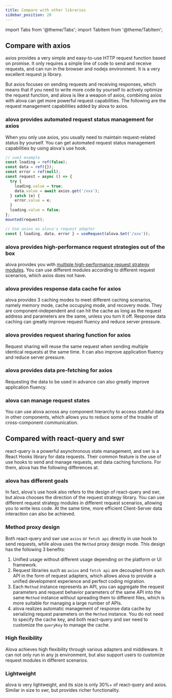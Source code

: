 ```yaml
---
title: Compare with other libraries
sidebar_position: 20
---
```


import Tabs from '@theme/Tabs';
import TabItem from '@theme/TabItem';

## Compare with axios

axios provides a very simple and easy-to-use HTTP request function based on promise. It only requires a simple line of code to send and receive requests, and can run in the browser and nodejs environment. It is a very excellent request js library.

But axios focuses on sending requests and receiving responses, which means that if you need to write more code by yourself to actively optimize the request function, and alova is like a weapon of axios, combining axios with alova can get more powerful request capabilities. The following are the request management capabilities added by alova to axios.

### alova provides automated request status management for axios

When you only use axios, you usually need to maintain request-related status by yourself. You can get automated request status management capabilities by using alova's use hook.

<Tabs>
<TabItem value="1" label="axios only">

```javascript
// vue3 example
const loading = ref(false);
const data = ref({});
const error = ref(null);
const request = async () => {
  try {
    loading.value = true;
    data.value = await axios.get('/xxx');
  } catch (e) {
    error.value = e;
  }
  loading.value = false;
};
mounted(request);
```

</TabItem>
<TabItem value="2" label="axios+alova">

```javascript
// Use axios as alova's request adapter
const { loading, data, error } = useRequest(alova.Get('/xxx'));
```

</TabItem>
</Tabs>

### alova provides high-performance request strategies out of the box

alova provides you with [multiple high-performance request strategy modules](/category/strategy). You can use different modules according to different request scenarios, which axios does not have.

### alova provides response data cache for axios

alova provides 3 caching modes to meet different caching scenarios, namely memory mode, cache occupying mode, and recovery mode. They are component-independent and can hit the cache as long as the request address and parameters are the same, unless you turn it off. Response data caching can greatly improve request fluency and reduce server pressure.

### alova provides request sharing function for axios

Request sharing will reuse the same request when sending multiple identical requests at the same time. It can also improve application fluency and reduce server pressure.

### alova provides data pre-fetching for axios

Requesting the data to be used in advance can also greatly improve application fluency.

### alova can manage request states

You can use alova across any component hierarchy to access stateful data in other components, which allows you to reduce some of the trouble of cross-component communication.

## Compared with react-query and swr

react-query is a powerful asynchronous state management, and swr is a React Hooks library for data requests. Their common feature is the use of use hooks to send and manage requests, and data caching functions. For them, alova has the following differences at.

### alova has different goals

In fact, alova's use hook also refers to the design of react-query and swr, but alova chooses the direction of the request strategy library. You can use different request strategy modules in different request scenarios, allowing you to write less code. At the same time, more efficient Client-Server data interaction can also be achieved.

### Method proxy design

Both react-query and swr use `axios` or `fetch api` directly in use hook to send requests, while alova uses the `Method` proxy design mode. This design has the following 3 benefits:

1. Unified usage without different usage depending on the platform or UI framework.
2. Request libraries such as `axios` and `fetch api` are decoupled from each API in the form of request adapters, which allows alova to provide a unified development experience and perfect coding migration.
3. Each `Method` instance represents an API, you can aggregate the request parameters and request behavior parameters of the same API into the same `Method` instance without spreading them to different files, which is more suitable for managing a large number of APIs.
4. alova realizes automatic management of response data cache by serializing request parameters on the `Method` instance. You do not need to specify the cache key, and both react-query and swr need to customize the `queryKey` to manage the cache.

### High flexibility

Alova achieves high flexibility through various adapters and middleware. It can not only run in any js environment, but also support users to customize request modules in different scenarios.

### Lightweight

alova is very lightweight, and its size is only 30%+ of react-query and axios. Similar in size to swr, but provides richer functionality.

